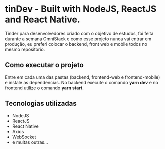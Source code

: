 # tinDev - Built with NodeJS, ReactJS and React Native.

Tinder para desenvolvedores criado com o objetivo de estudos, foi feita durante a semana OmniStack e
como esse projeto nunca vai entrar em produção, eu preferi colocar o backend, front web e mobile todos no mesmo repositorio.

## Como executar o projeto

Entre em cada uma das pastas (backend, frontend-web e frontend-mobile) e instale as dependencias. No backend execute o comando <strong>yarn dev</strong> e
no frontend utilize o comando <strong>yarn start</strong>.

## Tecnologias utilizadas

 - NodeJS
 - ReactJS
 - React Native
 - Axios
 - WebSocket
 - e muitas outras...
